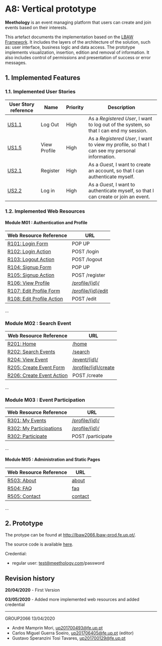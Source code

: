 # A8: Vertical prototype

**Meethology** is an event managing platform that users can create and join events based on their interests.

This artefact documents the implementation based on the [LBAW Framework](https://git.fe.up.pt/lbaw/template-laravel). It includes the layers of the architecture of the solution, such as: user interface, business logic and data access. The prototype implements visualization,  insertion, edition and removal of information. It also includes control of permissions and presentation of success or error messages.

## 1. Implemented Features

### 1.1. Implemented User Stories


| User Story reference                                                                             | Name         | Priority | Description                                                                                   |
| ------------------------------------------------------------------------------------------------ | ------------ | -------- | --------------------------------------------------------------------------------------------- |
| [US1.1](a2.md#22-registered-user) | Log Out      | High     | As a _Registered User_, I want to log out of the system, so that I can end my session.        |
| [US1.5](a2.md#22-registered-user) | View Profile | High     | As a _Registered User_, I want to view my profile, so that I can see my personal information. |
| [US2.1](a2.md#23-guest)           | Register     | High     | As a _Guest_, I want to create an account, so that I can authenticate myself.                 |
| [US2.2](a2.md#23-guest)           | Log in       | High     | As a _Guest_, I want to authenticate myself, so that I can create or join an event.           |


### 1.2. Implemented Web Resources

#### Module M01 : Authentication and Profile

| Web Resource Reference                                                                                                     | URL                                                                     |
| -------------------------------------------------------------------------------------------------------------------------- | ----------------------------------------------------------------------- |
| [R101: Login Form](a7.md#r101-login-form)                   | POP UP                                                                  |
| [R102: Login Action](a7.md#r102-login-action)               | POST /login                                                             |
| [R103: Logout Action](a7.md#r103-logout-action)             | POST /logout                                                            |
| [R104: Signup Form](a7.md#r104-signup-form)                 | POP UP                                                                  |
| [R105: Signup Action](a7.md#r105-register-action)           | POST /register                                                          |
| [R106: View Profile](a7.md#r106-view-profile)               | [/profile/{id}/](http://lbaw2066.lbaw-prod.fe.up.pt/profile/1)          |
| [R107: Edit Profile Form](a7.md#r107-edit-profile-form)     | [/profile/{id}/edit](http://lbaw2066.lbaw-prod.fe.up.pt/profile/1/edit) |
| [R108: Edit Profile Action](a7.md#r108-edit-profile-action) | POST /edit                                                              |

...

### Module M02 : Search Event

| Web Resource Reference                                                                                                     | URL                                                                         |
| -------------------------------------------------------------------------------------------------------------------------- | --------------------------------------------------------------------------- |
| [R201: Home](a7.md#r201-home)                               | [/home](http://lbaw2066.lbaw-prod.fe.up.pt/)                                |
| [R202: Search Events](a7.md#r202-search-events)             | [/search](http://lbaw2066.lbaw-prod.fe.up.pt/search/)                       |
| [R204: View Event](a7.md#r204-view-event)                   | [/event/{id}/](http://lbaw2066.lbaw-prod.fe.up.pt/event/1)                  |
| [R205: Create Event Form](a7.md#r205-create-event-form)     | [/profile/{id}/create](http://lbaw2066.lbaw-prod.fe.up.pt/profile/1/create) |
| [R206: Create Event Action](a7.md#r206-create-event-action) | POST /create                  |

...

### Module M03 : Event Participation

| Web Resource Reference                                                                                                 | URL                                                            |
| ---------------------------------------------------------------------------------------------------------------------- | -------------------------------------------------------------- |
| [R301: My Events](a7.md#r301-my-events)                 | [/profile/{id}/](http://lbaw2066.lbaw-prod.fe.up.pt/profile/1) |
| [R302: My Participations](a7.md#r302-my-participations) | [/profile/{id}/](http://lbaw2066.lbaw-prod.fe.up.pt/profile/1) |
| [R302: Participate](a7.md#r303-participate)             | POST /participate                                              |

...

#### Module M05 : Administration and Static Pages

| Web Resource Reference                                                                             | URL                                                       |
| -------------------------------------------------------------------------------------------------- | --------------------------------------------------------- |
| [R503: About](a7.md#r503-about)     | [about](http://lbaw2066.lbaw-prod.fe.up.pt/about)     |
| [R504: FAQ](a7.md#r504-faq)         | [faq](http://lbaw2066.lbaw-prod.fe.up.pt/faq)         |
| [R505: Contact](a7.md#r505-contact) | [contact](http://lbaw2066.lbaw-prod.fe.up.pt/contact) |

...

## 2. Prototype

The protype can be found at http://lbaw2066.lbaw-prod.fe.up.pt/.

The source code is available [here](../src/).

Credential:

* regular user: test@meethology.com/password

## Revision history

**20/04/2020** - First Version

**03/05/2020** - Added more implemented web resources and added credential


***
GROUP2066 13/04/2020

*  André Mamprin Mori, up201700493@fe.up.pt
*  Carlos Miguel Guerra Soeiro, up201706405@fe.up.pt (editor)
*  Gustavo Speranzini Tosi Tavares, up201700129@fe.up.pt
